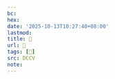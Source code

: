 ```yaml
---
bc:
hex:
date: '2025-10-13T10:27:40+08:00'
lastmod:
title: 􅉣
url: 􅉣
tags: [𩍀]
src: DCCV
note:
---
```

